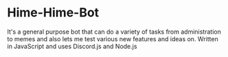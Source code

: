 # Hime-Hime-Bot
It's a general purpose bot that can do a variety of tasks from administration to memes and also lets me test various new features and ideas on.
Written in JavaScript and uses Discord.js and Node.js
